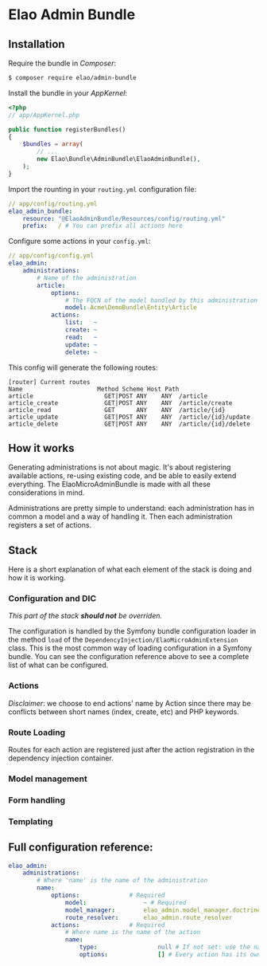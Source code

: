 Elao Admin Bundle
=================

## Installation

Require the bundle in _Composer_:

```bash
$ composer require elao/admin-bundle
```

Install the bundle in your _AppKernel_:

```php
<?php
// app/AppKernel.php

public function registerBundles()
{
    $bundles = array(
        // ...
        new Elao\Bundle\AdminBundle\ElaoAdminBundle(),
    );
}
```

Import the rounting in your `routing.yml` configuration file:

```yml
// app/config/routing.yml
elao_admin_bundle:
    resource: "@ElaoAdminBundle/Resources/config/routing.yml"
    prefix:   / # You can prefix all actions here

```

Configure some actions in your `config.yml`:

```yml
// app/config/config.yml
elao_admin:
    administrations:
        # Name of the administration
        article:
            options:
                # The FQCN of the model handled by this administration
                model: Acme\DemoBundle\Entity\Article
            actions:
                list:   ~
                create: ~
                read:   ~
                update: ~
                delete: ~
```

This config will generate the following routes:

```
[router] Current routes
Name                     Method Scheme Host Path
article                    GET|POST ANY    ANY  /article
article_create             GET|POST ANY    ANY  /article/create
article_read               GET      ANY    ANY  /article/{id}
article_update             GET|POST ANY    ANY  /article/{id}/update
article_delete             GET|POST ANY    ANY  /article/{id}/delete
```

## How it works

Generating administrations is not about magic. It's about registering available
actions, re-using existing code, and be able to easily extend everything. The
ElaoMicroAdminBundle is made with all these considerations in mind.

Administrations are pretty simple to understand: each administration has in
common a model and a way of handling it. Then each administration registers a
set of actions.

## Stack

Here is a short explanation of what each element of the stack is doing and how
it is working.

### Configuration and DIC

_This part of the stack **should not** be overriden._

The configuration is handled by the Symfony bundle configuration loader in the
method `load` of the `DependencyInjection/ElaoMicroAdminExtension` class. This
is the most common way of loading configuration in a Symfony bundle. You can see
the configuration reference above to see a complete list of what can be
configured.



### Actions

_Disclaimer_: we choose to end actions' name by Action since there may be
conflicts between short names (index, create, etc) and PHP keywords.

### Route Loading

Routes for each action are registered just after the action registration in the
dependency injection container.

### Model management

### Form handling

### Templating

## Full configuration reference:

```yml
elao_admin:
    administrations:
        # Where 'name' is the name of the administration
        name:
            options:              # Required
                model:                ~ # Required
                model_manager:        elao_admin.model_manager.doctrine
                route_resolver:       elao_admin.route_resolver
            actions:              # Required
                # Where name is the name of the action
                name:
                    type:                 null # If not set: use the name of the action
                    options:              [] # Every action has its own options
```
